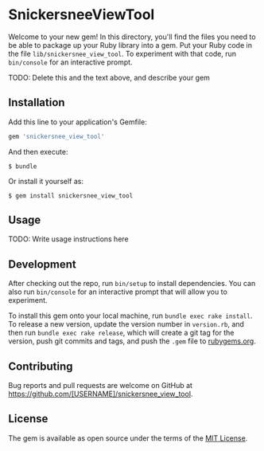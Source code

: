# SnickersneeViewTool

Welcome to your new gem! In this directory, you'll find the files you need to be able to package up your Ruby library into a gem. Put your Ruby code in the file `lib/snickersnee_view_tool`. To experiment with that code, run `bin/console` for an interactive prompt.

TODO: Delete this and the text above, and describe your gem

## Installation

Add this line to your application's Gemfile:

```ruby
gem 'snickersnee_view_tool'
```

And then execute:

    $ bundle

Or install it yourself as:

    $ gem install snickersnee_view_tool

## Usage

TODO: Write usage instructions here

## Development

After checking out the repo, run `bin/setup` to install dependencies. You can also run `bin/console` for an interactive prompt that will allow you to experiment.

To install this gem onto your local machine, run `bundle exec rake install`. To release a new version, update the version number in `version.rb`, and then run `bundle exec rake release`, which will create a git tag for the version, push git commits and tags, and push the `.gem` file to [rubygems.org](https://rubygems.org).

## Contributing

Bug reports and pull requests are welcome on GitHub at https://github.com/[USERNAME]/snickersnee_view_tool.

## License

The gem is available as open source under the terms of the [MIT License](https://opensource.org/licenses/MIT).

